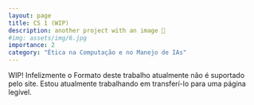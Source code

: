 ```yaml
---
layout: page
title: CS 1 (WIP)
description: another project with an image 🎉
#img: assets/img/6.jpg
importance: 2
category: "Ética na Computação e no Manejo de IAs"
---
```


WIP! Infelizmente o Formato deste trabalho atualmente não é suportado pelo site. Estou atualmente trabalhando em transferí-lo para uma página legível.
